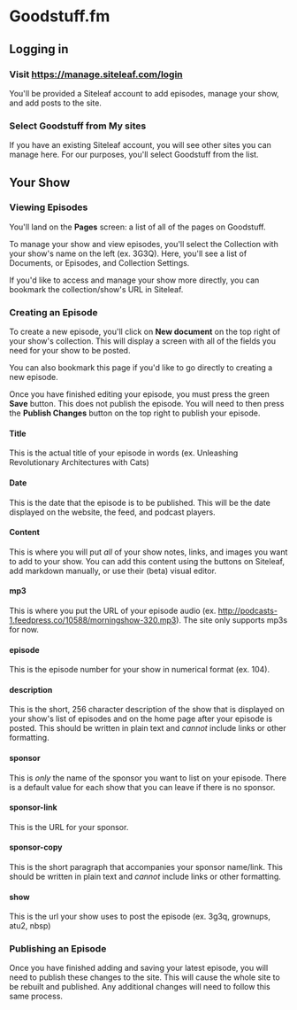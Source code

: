 # Goodstuff.fm

## Logging in

### Visit https://manage.siteleaf.com/login
You'll be provided a Siteleaf account to add episodes, manage your show, and add posts to the site.

### Select **Goodstuff** from **My sites**
If you have an existing Siteleaf account, you will see other sites you can manage here. For our purposes, you'll select Goodstuff from the list.

## Your Show

### Viewing Episodes
You'll land on the **Pages** screen: a list of all of the pages on Goodstuff.

To manage your show and view episodes, you'll select the Collection with your show's name on the left (ex. 3G3Q). Here, you'll see a list of Documents, or Episodes, and Collection Settings.

If you'd like to access and manage your show more directly, you can bookmark the collection/show's URL in Siteleaf.

### Creating an Episode
To create a new episode, you'll click on **New document** on the top right of your show's collection. This will display a screen with all of the fields you need for your show to be posted.

You can also bookmark this page if you'd like to go directly to creating a new episode.

Once you have finished editing your episode, you must press the green **Save** button. This does not publish the episode. You will need to then press the **Publish Changes** button on the top right to publish your episode.

#### Title
This is the actual title of your episode in words (ex. Unleashing Revolutionary Architectures with Cats)

#### Date
This is the date that the episode is to be published. This will be the date displayed on the website, the feed, and podcast players.

#### Content
This is where you will put *all* of your show notes, links, and images you want to add to your show. You can add this content using the buttons on Siteleaf, add markdown manually, or use their (beta) visual editor.

#### mp3
This is where you put the URL of your episode audio (ex. http://podcasts-1.feedpress.co/10588/morningshow-320.mp3). The site only supports mp3s for now.

#### episode
This is the episode number for your show in numerical format (ex. 104).

#### description
This is the short, 256 character description of the show that is displayed on your show's list of episodes and on the home page after your episode is posted. This should be written in plain text and *cannot* include links or other formatting.

#### sponsor
This is *only* the name of the sponsor you want to list on your episode. There is a default value for each show that you can leave if there is no sponsor.

#### sponsor-link
This is the URL for your sponsor.

#### sponsor-copy
This is the short paragraph that accompanies your sponsor name/link. This should be written in plain text and *cannot* include links or other formatting.

#### show
This is the url your show uses to post the episode (ex. 3g3q, grownups, atu2, nbsp)

### Publishing an Episode
Once you have finished adding and saving your latest episode, you will need to publish these changes to the site. This will cause the whole site to be rebuilt and published. Any additional changes will need to follow this same process.
